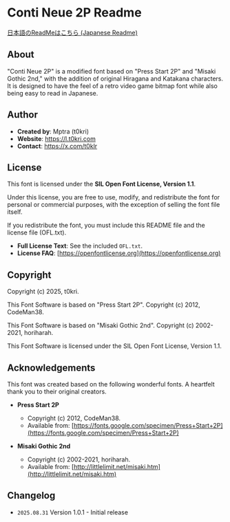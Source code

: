 # Conti Neue 2P Readme

[日本語のReadMeはこちら (Japanese Readme)](./README_ja.md)

## About

"Conti Neue 2P" is a modified font based on "Press Start 2P" and "Misaki Gothic 2nd," with the addition of original Hiragana and Katakana characters.
It is designed to have the feel of a retro video game bitmap font while also being easy to read in Japanese.

## Author

- **Created by**: Mptra (t0kri)
- **Website**: https://l.t0kri.com
- **Contact**: https://x.com/t0klr

## License

This font is licensed under the **SIL Open Font License, Version 1.1**.

Under this license, you are free to use, modify, and redistribute the font for personal or commercial purposes, with the exception of selling the font file itself.

If you redistribute the font, you must include this README file and the license file (OFL.txt).

- **Full License Text**: See the included `OFL.txt`.
- **License FAQ**: [https://openfontlicense.org](https://openfontlicense.org)

## Copyright
Copyright (c) 2025, t0kri.

This Font Software is based on "Press Start 2P".
Copyright (c) 2012, CodeMan38.

This Font Software is based on "Misaki Gothic 2nd".
Copyright (c) 2002-2021, horiharah.

This Font Software is licensed under the SIL Open Font License, Version 1.1.

## Acknowledgements

This font was created based on the following wonderful fonts. A heartfelt thank you to their original creators.

- **Press Start 2P**
  - Copyright (c) 2012, CodeMan38.
  - Available from: [https://fonts.google.com/specimen/Press+Start+2P](https://fonts.google.com/specimen/Press+Start+2P)

- **Misaki Gothic 2nd**
  - Copyright (c) 2002-2021, horiharah.
  - Available from: [http://littlelimit.net/misaki.htm](http://littlelimit.net/misaki.htm)

## Changelog

- `2025.08.31` Version 1.0.1 - Initial release
